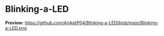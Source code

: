 # Blinking-a-LED

**Preview:**
https://github.com/AniketP04/Blinking-a-LED/blob/main/Blinking-a-LED.png
